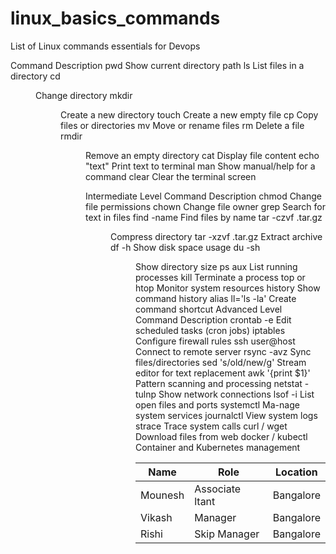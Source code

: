 # linux_basics_commands
List of Linux commands essentials for Devops  

Command	Description
pwd	Show current directory path
ls	List files in a directory
cd <dir>	Change directory
mkdir <dir>	Create a new directory
touch <file>	Create a new empty file
cp <src> <dest>	Copy files or directories
mv <src> <dest>	Move or rename files
rm <file>	Delete a file
rmdir <dir>	Remove an empty directory
cat <file>	Display file content
echo "text"	Print text to terminal
man <command>	Show manual/help for a command
clear	Clear the terminal screen

Intermediate Level
    Command	Description
    chmod	Change file permissions
    chown	Change file owner
    grep <pattern> <file>	Search for text in files
    find <path> -name <file>	Find files by name
    tar -czvf <archive>.tar.gz <dir>	Compress directory
    tar -xzvf <archive>.tar.gz	Extract archive
    df -h	Show disk space usage
    du -sh <dir>	Show directory size
    ps aux	List running processes
    kill <PID>	Terminate a process
    top or htop	Monitor system resources
    history	Show command history
    alias ll='ls -la'	Create command shortcut
 Advanced Level
    Command	                      Description
    crontab -e	                  Edit scheduled tasks (cron jobs)
    iptables	                    Configure firewall rules
    ssh user@host	                Connect to remote server
    rsync -avz <src> <dest>	      Sync files/directories
    sed 's/old/new/g' <file>	    Stream editor for text replacement
    awk '{print $1}' <file>	      Pattern scanning and processing
    netstat -tulnp	              Show network connections
    lsof -i	                      List open files and ports
    systemctl	Ma-nage             system services
    journalctl	                  View system logs
    strace <command>	            Trace system calls
    curl / wget	                  Download files from web
    docker / kubectl	            Container and Kubernetes management

| Name     | Role               | Location   |
|----------|--------------------|------------|
| Mounesh  | Associate    ltant | Bangalore  |
| Vikash   | Manager            | Bangalore  |
| Rishi    | Skip Manager       | Bangalore  |
